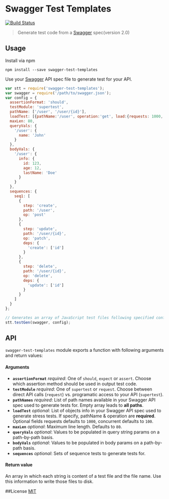 # Swagger Test Templates

[![Build Status](https://travis-ci.org/apigee-127/swagger-test-templates.svg?branch=master)](https://travis-ci.org/apigee-127/swagger-test-templates)

> Generate test code from a [Swagger](http://swagger.io) spec(version 2.0)

## Usage

Install via npm

```
npm install --save swagger-test-templates
```

Use your [Swagger](http://swagger.io) API spec file to generate test for your API.

```javascript
var stt = require('swagger-test-templates');
var swagger = require('/path/to/swagger.json');
var config = {
  assertionFormat: 'should',
  testModule: 'supertest',
  pathName: ['/user', '/user/{id}'],
  loadTest: [{pathName:'/user', operation:'get', load:{requests: 1000, concurrent: 100}}, { /* ... */ }],
  maxLen: 80,
  queryVals: {
    '/user': {
      name: 'John'
    }
  },
  bodyVals: {
    '/user': {
      info: {
        id: 123,
        age: 12,
        lastName: 'Doe'
      }
    }
  },
  sequences: {
    seq1: [
      {
        step: 'create',
        path: '/user',
        op: 'post'
      },
      {
        step: 'update',
        path: '/user/{id}',
        op: 'patch',
        deps: {
          'create': ['id']
        }
      },
      {
        step: 'delete',
        path: '/user/{id}',
        op: 'delete',
        deps: {
          'update': ['id']
        }
      }
    ]
  }
};

// Generates an array of JavaScript test files following specified configuration
stt.testGen(swagger, config);
```

## API

`swagger-test-templates` module exports a function with following arguments and return values:

#### Arguments
* **`assertionFormat`** *required*: One of `should`, `expect` or `assert`. Choose which assertion method should be used in output test code.
* **`testModule`** *required*: One of `supertest` or `request`. Choose between direct API calls (`request`) vs. programatic access to your API (`supertest`).
* **`pathNames`** *required*: List of path names available in your Swagger API spec used to generate tests for. Empty array leads to **all paths**.
* **`loadTest`** *optional*: List of objects info in your Swagger API spec used to generate stress tests. If specify, pathName & operation are **required**. Optional fields requests defaults to `1000`, concurrent defaults to `100`.
* **`maxLen`** *optional*: Maximum line length. Defaults to `80`.
* **`queryVals`** *optional*: Values to be populated in query string params on a path-by-path basis.
* **`bodyVals`** *optional*: Values to be populated in body params on a path-by-path basis.
* **`sequences`** *optional*: Sets of sequence tests to generate tests for.

#### Return value
An array in which each string is content of a test file and the file name. Use this information to write those files to disk.

##License
[MIT](/LICENSE)
